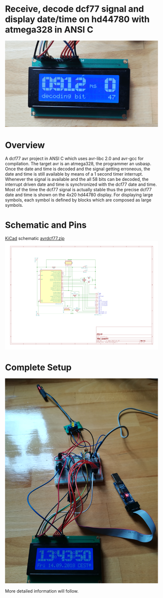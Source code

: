 Receive, decode dcf77 signal and display date/time on hd44780 with atmega328 in ANSI C
==============

![](imgs/demo.gif)

# Overview
A dcf77 avr project in ANSI C which uses avr-libc 2.0 and avr-gcc for compilation.
The target avr is an atmega328, the programmer an usbasp. Once the date and time is decoded
and the signal getting erroneous, the date and time is still available by means of a 1 second
timer interrupt. Whenever the signal is available and the all 58 bits can be decoded, the interrupt driven
date and time is synchronized with the dcf77 date and time. Most of the time the dcf77 signal is actually stable
thus the precise dcf77 date and time is shown on the 4x20 hd44780 display.
For displaying large symbols, each symbol is defined by blocks which are composed as large symbols.

# Schematic and Pins
[KiCad](http://kicad-pcb.org/) schematic [avrdcf77.zip](kicad/avrdcf77.zip)
![](kicad/avrdcf77.png)

# Complete Setup
[<img src="imgs/overview.jpg">](http://www.stibor.net/video.avrdcf77.mp4)

More detailed information will follow.

